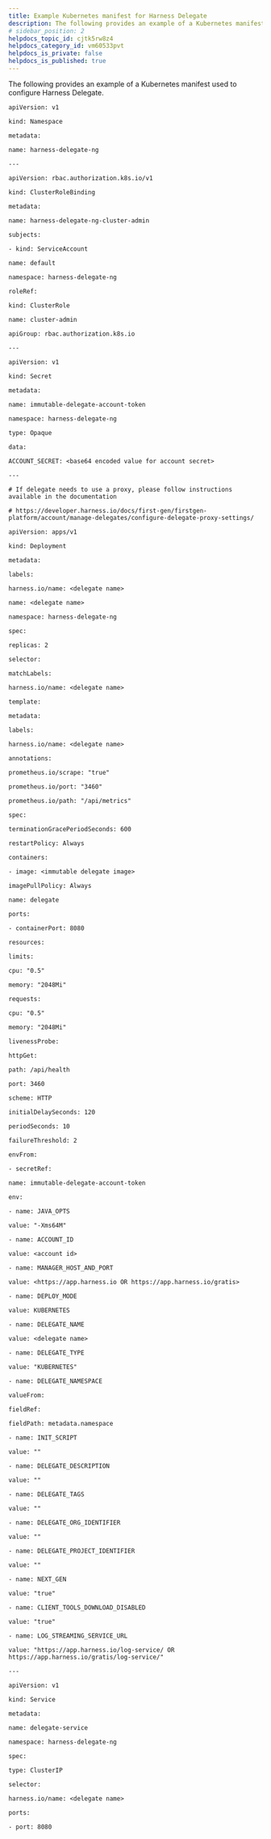 ```yaml
---
title: Example Kubernetes manifest for Harness Delegate
description: The following provides an example of a Kubernetes manifest used to configure Harness Delegate. apiVersion --  v1 kind --  Namespace metadata --  name --  harness-delegate-ng --- apiVersion --  rbac.authorization.k8…
# sidebar_position: 2
helpdocs_topic_id: cjtk5rw8z4
helpdocs_category_id: vm60533pvt
helpdocs_is_private: false
helpdocs_is_published: true
---
```


The following provides an example of a Kubernetes manifest used to configure Harness Delegate.

`apiVersion: v1`

`kind: Namespace`

`metadata:`

`name: harness-delegate-ng`

`---`

`apiVersion: rbac.authorization.k8s.io/v1`

`kind: ClusterRoleBinding`

`metadata:`

`name: harness-delegate-ng-cluster-admin`

`subjects:`

`- kind: ServiceAccount`

`name: default`

`namespace: harness-delegate-ng`

`roleRef:`

`kind: ClusterRole`

`name: cluster-admin`

`apiGroup: rbac.authorization.k8s.io`

`---`

`apiVersion: v1`

`kind: Secret`

`metadata:`

`name: immutable-delegate-account-token`

`namespace: harness-delegate-ng`

`type: Opaque`

`data:`

`ACCOUNT_SECRET: <base64 encoded value for account secret>`

`---`

`# If delegate needs to use a proxy, please follow instructions available in the documentation`

`# https://developer.harness.io/docs/first-gen/firstgen-platform/account/manage-delegates/configure-delegate-proxy-settings/`

`apiVersion: apps/v1`

`kind: Deployment`

`metadata:`

`labels:`

`harness.io/name: <delegate name>`

`name: <delegate name>`

`namespace: harness-delegate-ng`

`spec:`

`replicas: 2`

`selector:`

`matchLabels:`

`harness.io/name: <delegate name>`

`template:`

`metadata:`

`labels:`

`harness.io/name: <delegate name>`

`annotations:`

`prometheus.io/scrape: "true"`

`prometheus.io/port: "3460"`

`prometheus.io/path: "/api/metrics"`

`spec:`

`terminationGracePeriodSeconds: 600`

`restartPolicy: Always`

`containers:`

`- image: <immutable delegate image>`

`imagePullPolicy: Always`

`name: delegate`

`ports:`

`- containerPort: 8080`

`resources:`

`limits:`

`cpu: "0.5"`

`memory: "2048Mi"`

`requests:`

`cpu: "0.5"`

`memory: "2048Mi"`

`livenessProbe:`

`httpGet:`

`path: /api/health`

`port: 3460`

`scheme: HTTP`

`initialDelaySeconds: 120`

`periodSeconds: 10`

`failureThreshold: 2`

`envFrom:`

`- secretRef:`

`name: immutable-delegate-account-token`

`env:`

`- name: JAVA_OPTS`

`value: "-Xms64M"`

`- name: ACCOUNT_ID`

`value: <account id>`

`- name: MANAGER_HOST_AND_PORT`

`value: <https://app.harness.io OR https://app.harness.io/gratis>`

`- name: DEPLOY_MODE`

`value: KUBERNETES`

`- name: DELEGATE_NAME`

`value: <delegate name>`

`- name: DELEGATE_TYPE`

`value: "KUBERNETES"`

`- name: DELEGATE_NAMESPACE`

`valueFrom:`

`fieldRef:`

`fieldPath: metadata.namespace`

`- name: INIT_SCRIPT`

`value: ""`

`- name: DELEGATE_DESCRIPTION`

`value: ""`

`- name: DELEGATE_TAGS`

`value: ""`

`- name: DELEGATE_ORG_IDENTIFIER`

`value: ""`

`- name: DELEGATE_PROJECT_IDENTIFIER`

`value: ""`

`- name: NEXT_GEN`

`value: "true"`

`- name: CLIENT_TOOLS_DOWNLOAD_DISABLED`

`value: "true"`

`- name: LOG_STREAMING_SERVICE_URL`

`value: "https://app.harness.io/log-service/ OR https://app.harness.io/gratis/log-service/"`

`---`

`apiVersion: v1`

`kind: Service`

`metadata:`

`name: delegate-service`

`namespace: harness-delegate-ng`

`spec:`

`type: ClusterIP`

`selector:`

`harness.io/name: <delegate name>`

`ports:`

`- port: 8080`

  
  


